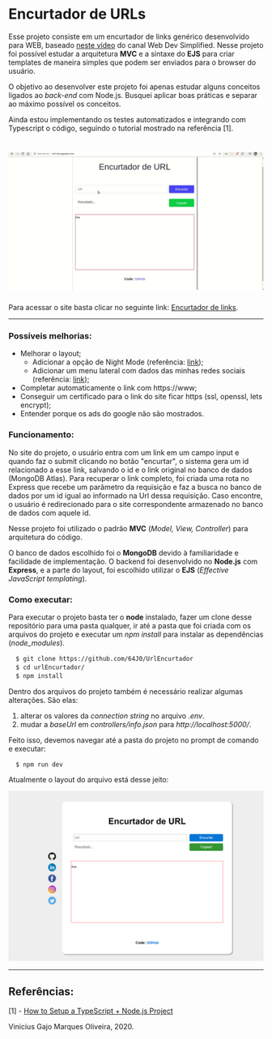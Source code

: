 # Encurtador de URLs

Esse projeto consiste em um encurtador de links genérico desenvolvido para WEB, baseado <a href="https://www.youtube.com/watch?v=SLpUKAGnm-g">neste vídeo</a> do canal Web Dev Simplified. Nesse projeto foi possível estudar a arquitetura **MVC** e a sintaxe do **EJS** para criar templates de maneira simples que podem ser enviados para o browser do usuário.

O objetivo ao desenvolver este projeto foi apenas estudar alguns conceitos ligados ao *back-end* com Node.js. Busquei aplicar boas práticas e separar ao máximo possível os conceitos.

Ainda estou implementando os testes automatizados e integrando com Typescript o código, seguindo o tutorial mostrado na referência [1].

<h1 align="center">
  <img src="assets-github/urlEncurtadorPreview.gif" alt="Gif mostrando o funcionamento do sistema.">
</h1>

Para acessar o site basta clicar no seguinte link: [Encurtador de links](http://urlcurto.appspot.com/).

---

### Possíveis melhorias:

- Melhorar o layout;
  - Adicionar a opção de Night Mode (referência: <a href="https://willianjusten.com.br/adicionando-night-mode-no-seu-site/">link</a>);
  - Adicionar um menu lateral com dados das minhas redes sociais (referência: <a href="https://willianjusten.com.br/menu-sticky-e-smooth-scroll-com-css-puro/">link</a>);
- Completar automaticamente o link com https://www;
- Conseguir um certificado para o link do site ficar https (ssl, openssl, lets encrypt);
- Entender porque os ads do google não são mostrados.

### Funcionamento:

No site do projeto, o usuário entra com um link em um campo input e quando faz o submit clicando no botão "encurtar", o sistema gera um id relacionado a esse link, salvando o id e o link original no banco de dados (MongoDB Atlas). Para recuperar o link completo, foi criada uma rota no Express que recebe um parâmetro da requisição e faz a busca no banco de dados por um id igual ao informado na Url dessa requisição. Caso encontre, o usuário é redirecionado para o site correspondente armazenado no banco de dados com aquele id.

Nesse projeto foi utilizado o padrão <strong>MVC</strong> (<i>Model, View, Controller</i>) para arquitetura do código.

O banco de dados escolhido foi o <strong>MongoDB</strong> devido à familiaridade e facilidade de implementação. O backend foi desenvolvido no <strong>Node.js</strong> com <strong>Express</strong>, e a parte do layout, foi escolhido utilizar o <strong>EJS</strong> (<i>Effective JavaScript templating</i>).

### Como executar:

Para executar o projeto basta ter o <strong>node</strong> instalado, fazer um clone desse repositório para uma pasta qualquer, ir até a pasta que foi criada com os arquivos do projeto e executar um <i>npm install</i> para instalar as dependências (<i>node_modules</i>).

```bash
  $ git clone https://github.com/64J0/UrlEncurtador
  $ cd urlEncurtador/
  $ npm install
```

Dentro dos arquivos do projeto também é necessário realizar algumas alterações. São elas:
1. alterar os valores da <i>connection string</i> no arquivo <i>.env</i>.
2. mudar a <i>baseUrl</i> em <i>controllers/info.json</i> para <i>http://localhost:5000/</i>.

Feito isso, devemos navegar até a pasta do projeto no prompt de comando e executar:

```bash
  $ npm run dev
```

Atualmente o layout do arquivo está desse jeito:

![Imagem mostrando o layout atual do projeto](https://github.com/64J0/UrlEncurtador/blob/master/assets-github/screenshot.png)

---
## Referências:

[1] - [How to Setup a TypeScript + Node.js Project](https://khalilstemmler.com/blogs/typescript/node-starter-project/)

Vinícius Gajo Marques Oliveira, 2020.
